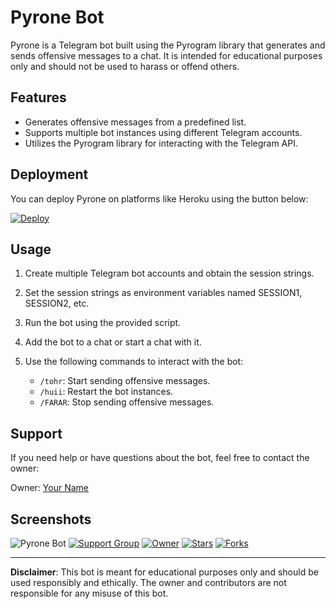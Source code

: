 # Pyrone Bot

Pyrone is a Telegram bot built using the Pyrogram library that generates and sends offensive messages to a chat. It is intended for educational purposes only and should not be used to harass or offend others.

## Features

- Generates offensive messages from a predefined list.
- Supports multiple bot instances using different Telegram accounts.
- Utilizes the Pyrogram library for interacting with the Telegram API.

## Deployment

You can deploy Pyrone on platforms like Heroku using the button below:

[![Deploy](https://www.herokucdn.com/deploy/button.svg)](https://dashboard.heroku.com/new?template=https://github.com/PRADHAN474/OXYPYRON)

## Usage

1. Create multiple Telegram bot accounts and obtain the session strings.
2. Set the session strings as environment variables named SESSION1, SESSION2, etc.
3. Run the bot using the provided script.
4. Add the bot to a chat or start a chat with it.
5. Use the following commands to interact with the bot:

   - `/tohr`: Start sending offensive messages.
   - `/huii`: Restart the bot instances.
   - `/FARAR`: Stop sending offensive messages.

## Support

If you need help or have questions about the bot, feel free to contact the owner:

Owner: [Your Name](https://t.me/PRADHAN474)

## Screenshots

![Pyrone Bot](https://graph.org/file/b0825ba6490d2aa6a6afd.jpg)
[![Support Group](https://img.shields.io/badge/Support-Group-blue)](https://t.me/YourSupportGroup)
[![Owner](https://img.shields.io/badge/Owner-YourName-red)](https://t.me/YourUsername)
[![Stars](https://img.shields.io/github/stars/YourUsername/YourRepository)](https://github.com/YourUsername/YourRepository)
[![Forks](https://img.shields.io/github/forks/PRADHAN474/OXYPYRON)](https://github.com/YourUsername/YourRepository)

---

**Disclaimer**: This bot is meant for educational purposes only and should be used responsibly and ethically. The owner and contributors are not responsible for any misuse of this bot.
